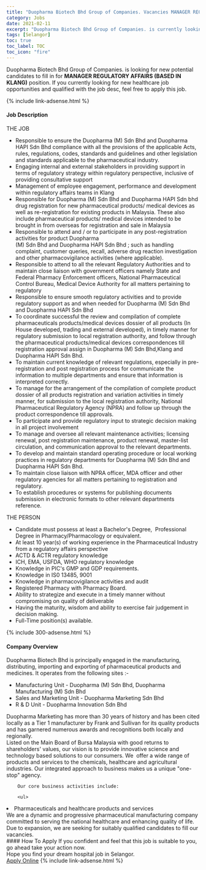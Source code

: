 ```yaml
---
title: "Duopharma Biotech Bhd Group of Companies. Vacancies MANAGER REGULATORY AFFAIRS (BASED IN KLANG)" 
category: Jobs 
date: 2021-02-11 
excerpt: "Duopharma Biotech Bhd Group of Companies. is currently looking for suitable person to fill in the MANAGER REGULATORY AFFAIRS (BASED IN KLANG) which positioned at Selangor" 
tags: [Selangor] 
toc: true 
toc_label: TOC 
toc_icon: "fire" 
--- 
```


<p>Duopharma Biotech Bhd Group of Companies. is looking for new potential candidates to fill in for <b>MANAGER REGULATORY AFFAIRS (BASED IN KLANG)</b> position. If you currently looking for new healthcare job opportunities and qualified with the job desc, feel free to apply this job.
</p>{% include link-adsense.html %} 
<div><div><h4>Job Description</h4></div><div><div><span><div><div>THE JOB</div><ul><li>Responsible to ensure the Duopharma (M) Sdn Bhd and Duopharma HAPI Sdn Bhd compliance with all the provisions of the applicable Acts, rules, regulations, codes, standards and guidelines and other legislation and standards applicable to the pharmaceutical industry.</li><li>Engaging internal and external stakeholders in providing support in terms of regulatory strategy within regulatory perspective, inclusive of providing consultative support</li><li>Management of employee engagement, performance and development within regulatory affairs teams in Klang</li><li>Responsible for Duopharma (M) Sdn Bhd and Duopharma HAPI Sdn bhd drug registration for new pharmaceutical products/ medical devices as well as re-registration for existing products in Malaysia. These also include pharmaceutical products/ medical devices intended to be brought in from overseas for registration and sale in Malaysia</li><li>Responsible to attend and / or to participate in any post-registration activities for product Duopharma<br>(M) Sdn Bhd and Duopharma HAPI Sdn Bhd ; such as handling complaint, customer queries, recall, adverse drug reaction investigation and other pharmacovigilance activities (where applicable).</li><li>Responsible to attend to all the relevant Regulatory Authorities and to maintain close liaison with government officers namely State and Federal Pharmacy Enforcement officers, National Pharmaceutical Control Bureau, Medical Device Authority for all matters pertaining to regulatory</li><li>Responsible to ensure smooth regulatory activities and to provide regulatory support as and when needed for Duopharma (M) Sdn Bhd and Duopharma HAPI Sdn Bhd</li><li>To coordinate successful the review and compilation of complete pharmaceuticals products/medical devices dossier of all products (In House developed, trading and external developed), in timely manner for regulatory submission to local registration authority, and follow through the pharmaceutical products/medical devices correspondences till registration approval assign in Duopharma (M) Sdn Bhd,KIang and Duopharma HAPI Sdn Bhd.</li><li>To maintain current knowledge of relevant regulations, especially in pre-registration and post registration process for communicate the information to multiple departments and ensure that information is interpreted correctly.</li><li>To manage for the arrangement of the compilation of complete product dossier of all products registration and variation activities in timely manner, for submission to the local registration authority, National Pharmaceutical Regulatory Agency (NPRA) and follow up through the product correspondence till approvals.</li><li>To participate and provide regulatory input to strategic decision making in all project involvement</li><li>To manage and oversee all relevant maintenance activities; licensing renewal, post registration maintenance, product renewal, master-list circulation, and communication approval to the relevant departments.</li><li>To develop and maintain standard operating procedure or local working practices in regulatory departments for Duopharma (M) Sdn Bhd and Duopharma HAPI Sdn Bhd.</li><li>To maintain close liaison with NPRA officer, MDA officer and other regulatory agencies for all matters pertaining to registration and regulatory.</li><li>To establish procedures or systems for publishing documents submission in electronic formats to other relevant departments reference.</li></ul><div>THE PERSON</div><ul><li>Candidate must possess at least a Bachelor's Degree,&#160; Professional Degree in Pharmacy/Pharmacology or equivalent.</li><li>At least 10 year(s) of working experience in the Pharmaceutical Industry from a regulatory affairs perspective</li><li>ACTD &amp; ACTR regulatory knowledge</li><li>ICH, EMA, USFDA, WHO regulatory knowledge&#160;</li><li>Knowledge in PIC's GMP and GDP requirements.</li><li>Knowledge in IS0 13485, 9001</li><li>Knowledge in pharmacovigilance activities and audit</li><li>Registered Pharmacy with Pharmacy Board.</li><li>Ability to strategize and execute in a timely manner without compromising on quality of deliverable</li><li>Having the maturity, wisdom and ability to exercise fair judgement in decision making.</li><li>Full-Time position(s) available.</li></ul></div></span></div></div></div> 
{% include 300-adsense.html %} 
<div><div><h4>Company Overview</h4></div><div><div><span><div><div>
<div>
<div>
			Duopharma Biotech Bhd is principally engaged in the manufacturing, distributing, importing and exporting of pharmaceutical products and medicines. It operates from the following sites :-
			<ul>
<li>
					Manufacturing Unit - Duopharma (M) Sdn Bhd, Duopharma Manufacturing (M) Sdn Bhd&#160;</li>
<li>
					Sales and Marketing Unit - Duopharma Marketing Sdn Bhd&#160;</li>
<li>
					R &amp; D Unit -&#160;Duopharma Innovation Sdn Bhd</li>
</ul>
<div>
				Duopharma Marketing has more than 30 years of history and has been cited locally as a Tier 1 manufacturer by Frank and Sullivan for its quality products and has garnered numerous awards and recognitions both locally and regionally.</div>
</div>
<div>
			Listed on the Main Board of Bursa Malaysia with good returns to shareholders' values, our vision is to provide innovative science and technology based solutions to our consumers. We&#160; offer a wide range of products and services to the chemicals, healthcare and agricultural industries. Our integrated approach to business makes us a unique "one-stop" agency.</div>
		
		Our core business activities include:
		
		<ul>
<li>
				Pharmaceuticals and healthcare products and services</li>
</ul>
</div>
<div>
		We are a dynamic and progressive pharmaceutical manufacturing company committed to serving the national healthcare and enhancing quality of life. Due to expansion, we are seeking for suitably qualified candidates to fill our vacancies.</div>
</div></div></span></div></div></div> 
#### How To Apply 
If you confident and feel that this job is suitable to you, go ahead take your action now. <br/> 
Hope you find your dream hospital job in Selangor. <br/> 
<a href="https://www.jobstreet.com.my/en/job/manager-regulatory-affairs-based-in-klang-4480602?jobId=jobstreet-my-job-4480602" class="btn btn--warning" target="_blank" rel="nofollow noopenner">Apply Online</a> 
{% include link-adsense.html %} 